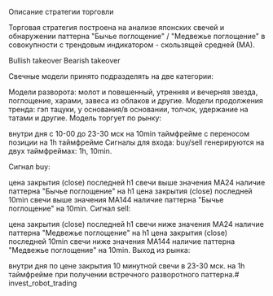 Описание стратегии торговли

Торговая стратегия построена на анализе японских свечей и обнаружении паттерна "Бычье поглощение" / "Медвежье поглощение" в совокупности с трендовым индикатором - скользящей средней (МА).

Bullish takeover Bearish takeover

Свечные модели принято подразделять на две категории:

Модели разворота: молот и повешенный, утренняя и вечерняя звезда, поглощение, харами, завеса из облаков и другие.
Модели продолжения тренда: гэп тацуки, у основания/в основании, толчок, удержание на татами и другие.
Модель торгует по рынку:

внутри дня с 10-00 до 23-30 мск на 10min таймфрейме
с переносом позиции на 1h таймфрейме
Сигналы для входа: buy/sell генерируются на двух таймфреймах: 1h, 10min.

Сигнал buy:

цена закрытия (close) последней h1 свечи выше значения MA24
наличие паттерна "Бычье поглощение" на h1
цена закрытия (close) последней 10min свечи выше значения MA144
наличие паттерна "Бычье поглощение" на 10min.
Сигнал sell:

цена закрытия (close) последней h1 свечи ниже значения MA24
наличие паттерна "Медвежье поглощение" на h1
цена закрытия (close) последней 10min свечи ниже значения MA144
наличие паттерна "Медвежье поглощение" на 10min.
Выход из рынка:

внутри дня по цене закрытия 10 минутной свечи в 23-30 мск.
на 1h таймфрейме при получении встречного разворотного паттерна.# invest_robot_trading
